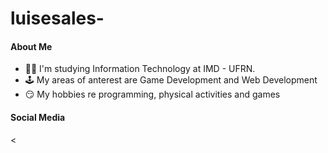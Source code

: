 # luisesales-

<h4>About Me</h4>
<ul>
  <li>👨‍🎓 I'm studying Information Technology at IMD - UFRN.</li>
  <li>🕹 My areas of anterest are Game Development and Web Development</li>
  <li>😏 My hobbies re programming, physical activities and games</li>
</ul>
<h4>Social Media</h4>
<

